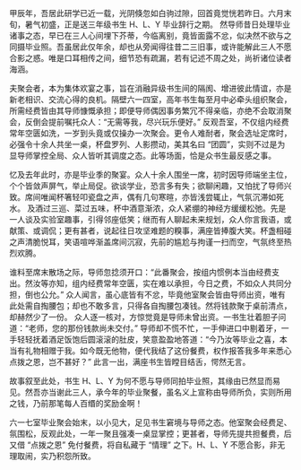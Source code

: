 甲辰年，吾居此研学已近一载，光阴倏忽如白驹过隙，回首竟觉恍若昨日。六月末旬，暑气初盛，正是送三年级书生 H、L、Y 毕业辞行之期。
然导师昔日处理毕业诸事之态，早已在三人心间埋下芥蒂，今临离别，竟皆面露不忿，似决然不欲与之同摄毕业照。吾虽居此仅年余，却也从旁闻得往昔二三旧事，或许能解此三人不愿合影之惑。唯是口耳相传之间，细节恐有疏漏，若有记述不周之处，尚祈诸位读者海涵。

夫聚会者，本为集体欢宴之事，旨在消融异级书生间的隔阂、增进彼此情谊，亦是新老相识、交流心得的良机。隔壁六一四室，高年书生每至月中必牵头组织聚会，所需经费皆由其导师慷慨承担；即便导师偶因事务繁冗不得亲临，亦绝不会取消聚会，反倒会提前嘱托众人：“无需等我，尽兴玩乐便好。” 
反观吾室，不仅组内经费常年空匮如洗，一岁到头竟或仅操办一次聚会。更令人难耐者，聚会选址定席时，必强令十余人共坐一桌，杯盘罗列、人影攒动，美其名曰 “团圆”，实则不过是为显导师掌控全局、众人皆听其调度之态。此等场面，恰是众书生最反感之事。

忆及去年此时，亦是毕业季的聚宴。众人十余人围坐一席，初时因导师端坐主位，个个皆敛声屏气，举止局促。欲谈学业，恐言多有失；欲聊闲趣，又怕扰了导师兴致。席间唯闻杯箸轻叩瓷盘之声，偶有几句寒暄，亦皆浅尝辄止，气氛沉滞如死水。
及酒过三巡、菜过五味，杯中酒意渐浓，众人紧绷的神经方缓缓松弛。先是一人谈及实验室趣事，引得邻座低笑；继而有人聊起未来规划，众人你言我语，或献策、或调侃；更有甚者，说起往日攻坚难题的糗事，满座皆捧腹大笑。杯盏相碰之声清脆悦耳，笑语喧哗渐盖席间沉寂，先前的尴尬与拘谨一扫而空，气氛终至热烈欢腾。

谁料至席末散场之际，导师忽捻须开口：“此番聚会，按组内惯例本当由经费支出。然汝等亦知，组内经费常年空匮，实在难以承担，今日之费，不如众人共同分担，倒也公允。” 众人闻言，虽心底皆有不忿，毕竟他室聚会皆由导师出资，唯有此处需自掏腰包；却也不敢多言，只得各自掏腰包凑钱。然将钱款聚于桌前清点，却赫然少了一份。
众人逐一核对，方惊觉竟是导师未曾出资。一书生壮着胆子问道：“老师，您的那份钱款尚未交付。” 导师却不慌不忙，一手伸进口中剔着牙，一手轻轻抚着酒足饭饱后圆滚滚的肚皮，笑意盈盈地答道：“今乃汝等毕业之喜，本当有礼物相赠于我。如今既无他物，便代我结了这份餐费，权作报答我多年来悉心点拨之恩，岂不甚好？” 
此言一出，满座书生皆瞠目结舌，愕然无言。

故事叙至此处，书生 H、L、Y 为何不愿与导师同拍毕业照，其缘由已然显而易见。然吾亦当谢此三人，承今年的毕业聚餐，虽名义上宣称由导师所负，实则所用之钱，乃前那笔每人百缗的奖励金啊！

六一七室毕业聚会始末，以小见大，足见书生窘境与导师之态。他室聚会经费足、氛围松，反观此处，一年一聚且强凑一桌显掌控；更甚者，导师先提共担餐费，后又借 “点拨之恩” 免付餐费，将自私藏于 “情理” 之下。H、L、Y 不愿合影，非无理取闹，实乃积怨所致。
